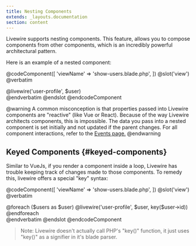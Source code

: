 ```yaml
---
title: Nesting Components
extends: _layouts.documentation
section: content
---
```


Livewire supports nesting components. This feature, allows you to compose components from other components, which is an incredibly powerful architectural pattern.

Here is an example of a nested component:

@codeComponent([
    'viewName' => 'show-users.blade.php',
])
@slot('view')
@verbatim
<div>
    @livewire('user-profile', $user)
</div>
@endverbatim
@endslot
@endcodeComponent

@warning
A common misconception is that properties passed into Livewire components are "reactive" (like Vue or React). Because of the way Livewire architects components, this is impossible. The data you pass into a nested component is set initially and not updated if the parent changes. For all component interactions, refer to the <a href="/docs/events">Events page.</a>
@endwarning

## Keyed Components {#keyed-components}

Similar to VueJs, if you render a component inside a loop, Livewire has trouble keeping track of changes made to those components. To remedy this, livewire offers a special "key" syntax:

@codeComponent([
    'viewName' => 'show-users.blade.php',
])
@slot('view')
@verbatim
<div>
    @foreach ($users as $user)
        @livewire('user-profile', $user, key($user->id))
    @endforeach
</div>
@endverbatim
@endslot
@endcodeComponent

> Note: Livewire doesn't actually call PHP's "key()" function, it just uses "key()" as a signifier in it's blade parser.
